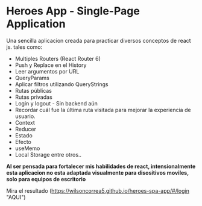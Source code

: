 # Heroes App - Single-Page Application
Una sencilla aplicacion creada para practicar diversos conceptos de react js. tales como:

- Multiples Routers (React Router 6)
- Push y Replace en el History
- Leer argumentos por URL
- QueryParams
- Aplicar filtros utilizando QueryStrings 
- Rutas públicas
- Rutas privadas
- Login y logout - Sin backend aún
- Recordar cuál fue la última ruta visitada para mejorar la experiencia de usuario.
- Context
- Reducer
- Estado
- Efecto
- useMemo
- Local Storage entre otros..

**Al ser pensada para fortalecer mis habilidades de react, intensionalmente esta aplicacion no esta adaptada visualmente para disositivos moviles, solo para equipos de escritorio**

Mira el resultado (https://wilsoncorrea5.github.io/heroes-spa-app/#/login "AQUI")